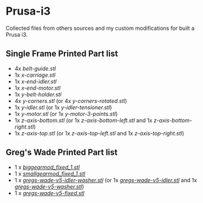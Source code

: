Prusa-i3
========
Collected files from others sources and my custom modifications for built a Prusa i3.

Single Frame Printed Part list
---------------------
- 4x *belt-guide.stl*
- 1x *x-carriage.stl*
- 1x *x-end-idler.stl*
- 1x *x-end-motor.stl*
- 1x *y-belt-holder.stl*
- 4x *y-corners.stl* (or 4x *y-corners-rotated.stl*)
- 1x *y-idler.stl* (or 1x *y-idler-tensioner.stl*)
- 1x *y-motor.stl* (or 1x *y-motor-3-points.stl*)
- 1x *z-axis-bottom.stl* (or 1x *z-axis-bottom-left.stl* and 1x *z-axis-bottom-right.stl*)
- 1x *z-axis-top.stl* (or 1x *z-axis-top-left.stl* and 1x *z-axis-top-right.stl*)

Greg's Wade Printed Part list
---------------------
- 1 x [*biggearmod_fixed_1.stl*](https://github.com/elrodri/Prusa-i3/blob/master/Greg's%20Wade%20for%20Prusa%20i3/STL/biggearmod_fixed_1.stl)
- 1 x [*smallgearmod_fixed_1.stl*](https://github.com/elrodri/Prusa-i3/blob/master/Greg's%20Wade%20for%20Prusa%20i3/STL/smallgearmod_fixed_1.stl)
- 1 x [*gregs-wade-v5-idler-washer.stl*](https://github.com/elrodri/Prusa-i3/blob/master/Greg's%20Wade%20for%20Prusa%20i3/STL/gregs-wade-v5-idler-washer.stl) (or 1x [*gregs-wade-v5-idler.stl*](https://github.com/elrodri/Prusa-i3/blob/master/Greg's%20Wade%20for%20Prusa%20i3/STL/gregs-wade-v5-idler.stl) and 1x [*gregs-wade-v5-washer.stl*](https://github.com/elrodri/Prusa-i3/blob/master/Greg's%20Wade%20for%20Prusa%20i3/STL/gregs-wade-v5-washer.stl))
- 1 x [*gregs-wade-v5-fixed.stl*](https://github.com/elrodri/Prusa-i3/blob/master/Greg's%20Wade%20for%20Prusa%20i3/STL/gregs-wade-v5-fixed.stl)

